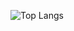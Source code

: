 ![Top Langs](https://my-language-stats.vercel.app/api/top-langs/?username=sajithrw&theme=dark&line_height=40)
